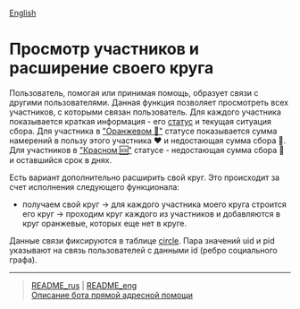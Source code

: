 [English](../../documents_eng/actions/show_circle.md)

# Просмотр участников и расширение своего круга

Пользователь, помогая или принимая помощь, образует связи с другими пользователями. Данная функция позволяет просмотреть всех участников, с которыми связан пользователь. Для каждого участника показывается краткая информация - его [статус](../actions/change_status.md) и текущая ситуация сбора. Для участника в ["Оранжевом 🔆"](../statuses/orange.md) статусе показывается сумма намерений в пользу этого участника ❤️ и недостающая сумма сбора 🙏. Для участников в ["Красном 🆘"](../statuses/red.md) статусе - недостающая сумма сбора 🙏 и оставшийся срок в днях. 

Есть вариант дополнительно расширить свой круг. Это происходит за счет исполнения следующего функционала:
- получаем свой круг -> для каждого участника моего круга строится его круг -> проходим круг каждого из участников и добавляются в круг оранжевые, которых еще нет в круге.  

Данные связи фиксируются в таблице [circle](../tables/circle.md). Пара значений uid и pid указывают на связь пользователей с данными id (ребро социального графа).

---
> [README_rus](../../README.md)  |  [README_eng](../../README_eng.md)  
> [Описание бота прямой адресной помощи](../index.md)
